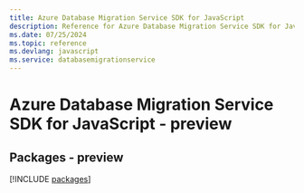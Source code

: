 ```yaml
---
title: Azure Database Migration Service SDK for JavaScript
description: Reference for Azure Database Migration Service SDK for JavaScript
ms.date: 07/25/2024
ms.topic: reference
ms.devlang: javascript
ms.service: databasemigrationservice
---
```

# Azure Database Migration Service SDK for JavaScript - preview
## Packages - preview
[!INCLUDE [packages](database-migration-service-index.md)]